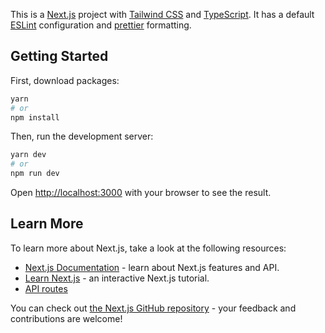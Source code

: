 This is a [Next.js](https://nextjs.org/) project with [Tailwind CSS](https://tailwindcss.com/) and [TypeScript](https://www.typescriptlang.org/).
It has a default [ESLint](https://eslint.org/) configuration and [prettier](https://prettier.io/) formatting.

## Getting Started

First, download packages:

```bash
yarn
# or
npm install
```

Then, run the development server:

```bash
yarn dev
# or
npm run dev
```

Open [http://localhost:3000](http://localhost:3000) with your browser to see the result.

## Learn More

To learn more about Next.js, take a look at the following resources:

- [Next.js Documentation](https://nextjs.org/docs) - learn about Next.js features and API.
- [Learn Next.js](https://nextjs.org/learn) - an interactive Next.js tutorial.
- [API routes](https://nextjs.org/docs/api-routes/introduction)

You can check out [the Next.js GitHub repository](https://github.com/vercel/next.js/) - your feedback and contributions are welcome!
